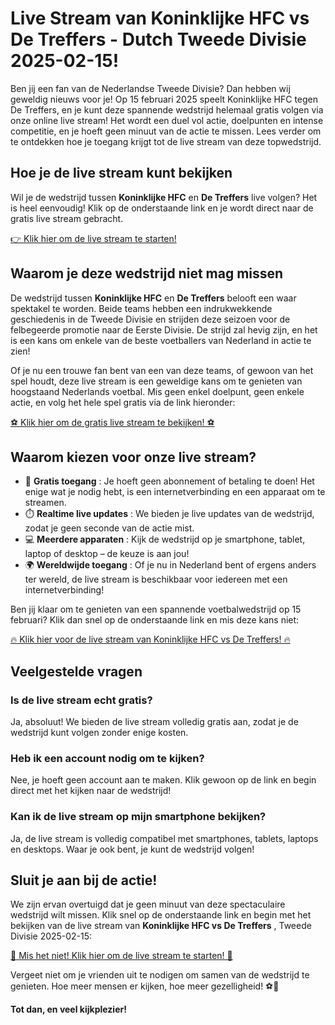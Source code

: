 # Live Stream van Koninklijke HFC vs De Treffers - Dutch Tweede Divisie 2025-02-15!

Ben jij een fan van de Nederlandse Tweede Divisie? Dan hebben wij geweldig nieuws voor je! Op 15 februari 2025 speelt Koninklijke HFC tegen De Treffers, en je kunt deze spannende wedstrijd helemaal gratis volgen via onze online live stream! Het wordt een duel vol actie, doelpunten en intense competitie, en je hoeft geen minuut van de actie te missen. Lees verder om te ontdekken hoe je toegang krijgt tot de live stream van deze topwedstrijd.

## Hoe je de live stream kunt bekijken

Wil je de wedstrijd tussen **Koninklijke HFC** en **De Treffers** live volgen? Het is heel eenvoudig! Klik op de onderstaande link en je wordt direct naar de gratis live stream gebracht.

[👉 Klik hier om de live stream te starten!](https://tinyurl.com/livestreamfreeo?st=Koninklijke+HFC+vs+De+Treffers&si=ghc)

## Waarom je deze wedstrijd niet mag missen

De wedstrijd tussen **Koninklijke HFC** en **De Treffers** belooft een waar spektakel te worden. Beide teams hebben een indrukwekkende geschiedenis in de Tweede Divisie en strijden deze seizoen voor de felbegeerde promotie naar de Eerste Divisie. De strijd zal hevig zijn, en het is een kans om enkele van de beste voetballers van Nederland in actie te zien!

Of je nu een trouwe fan bent van een van deze teams, of gewoon van het spel houdt, deze live stream is een geweldige kans om te genieten van hoogstaand Nederlands voetbal. Mis geen enkel doelpunt, geen enkele actie, en volg het hele spel gratis via de link hieronder:

[⚽️ Klik hier om de gratis live stream te bekijken! ⚽️](https://tinyurl.com/livestreamfreeo?st=Koninklijke+HFC+vs+De+Treffers&si=ghc)

## Waarom kiezen voor onze live stream?

- 🎥 **Gratis toegang** : Je hoeft geen abonnement of betaling te doen! Het enige wat je nodig hebt, is een internetverbinding en een apparaat om te streamen.
- ⏱️ **Realtime live updates** : We bieden je live updates van de wedstrijd, zodat je geen seconde van de actie mist.
- 💻 **Meerdere apparaten** : Kijk de wedstrijd op je smartphone, tablet, laptop of desktop – de keuze is aan jou!
- 🌍 **Wereldwijde toegang** : Of je nu in Nederland bent of ergens anders ter wereld, de live stream is beschikbaar voor iedereen met een internetverbinding!

Ben jij klaar om te genieten van een spannende voetbalwedstrijd op 15 februari? Klik dan snel op de onderstaande link en mis deze kans niet:

[🔥 Klik hier voor de live stream van Koninklijke HFC vs De Treffers! 🔥](https://tinyurl.com/livestreamfreeo?st=Koninklijke+HFC+vs+De+Treffers&si=ghc)

## Veelgestelde vragen

### Is de live stream echt gratis?

Ja, absoluut! We bieden de live stream volledig gratis aan, zodat je de wedstrijd kunt volgen zonder enige kosten.

### Heb ik een account nodig om te kijken?

Nee, je hoeft geen account aan te maken. Klik gewoon op de link en begin direct met het kijken naar de wedstrijd!

### Kan ik de live stream op mijn smartphone bekijken?

Ja, de live stream is volledig compatibel met smartphones, tablets, laptops en desktops. Waar je ook bent, je kunt de wedstrijd volgen!

## Sluit je aan bij de actie!

We zijn ervan overtuigd dat je geen minuut van deze spectaculaire wedstrijd wilt missen. Klik snel op de onderstaande link en begin met het bekijken van de live stream van **Koninklijke HFC vs De Treffers** , Tweede Divisie 2025-02-15:

[🚨 Mis het niet! Klik hier om de live stream te starten! 🚨](https://tinyurl.com/livestreamfreeo?st=Koninklijke+HFC+vs+De+Treffers&si=ghc)

Vergeet niet om je vrienden uit te nodigen om samen van de wedstrijd te genieten. Hoe meer mensen er kijken, hoe meer gezelligheid! ⚽️🎉

**Tot dan, en veel kijkplezier!**
